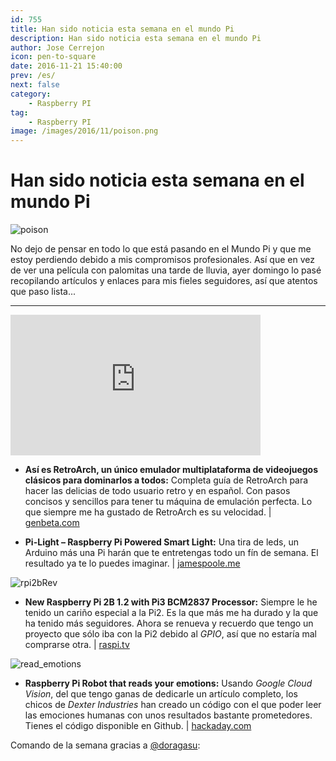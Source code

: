 ```yaml
---
id: 755
title: Han sido noticia esta semana en el mundo Pi
description: Han sido noticia esta semana en el mundo Pi
author: Jose Cerrejon
icon: pen-to-square
date: 2016-11-21 15:40:00
prev: /es/
next: false
category:
    - Raspberry PI
tag:
    - Raspberry PI
image: /images/2016/11/poison.png
---
```


# Han sido noticia esta semana en el mundo Pi

![poison](/images/2016/11/poison.png)

No dejo de pensar en todo lo que está pasando en el Mundo Pi y que me estoy perdiendo debido a mis compromisos profesionales. Así que en vez de ver una película con palomitas una tarde de lluvia, ayer domingo lo pasé recopilando artículos y enlaces para mis fieles seguidores, así que atentos que paso lista...

---

<iframe width="400" height="225" src="https://www.youtube.com/embed/Aatp5gCskvk?rel=0" frameborder="0" allowfullscreen></iframe>

-   **Así es RetroArch, un único emulador multiplataforma de videojuegos clásicos para dominarlos a todos:** Completa guía de RetroArch para hacer las delicias de todo usuario retro y en español. Con pasos concisos y sencillos para tener tu máquina de emulación perfecta. Lo que siempre me ha gustado de RetroArch es su velocidad. | [genbeta.com](https://www.genbeta.com/a-fondo/asi-es-retroarch-un-unico-emulador-multiplataforma-de-videojuegos-clasicos-para-dominarlos-a-todos)

-   **Pi-Light – Raspberry Pi Powered Smart Light:** Una tira de leds, un Arduino más una Pi harán que te entretengas todo un fín de semana. El resultado ya te lo puedes imaginar. | [jamespoole.me](https://jamespoole.me/2016/10/11/pilight-raspberry-pi-powered-smart-light/)

![rpi2bRev](/images/2016/11/rpi2bRev.jpg)

-   **New Raspberry Pi 2B 1.2 with Pi3 BCM2837 Processor:** Siempre le he tenido un cariño especial a la Pi2. Es la que más me ha durado y la que ha tenido más seguidores. Ahora se renueva y recuerdo que tengo un proyecto que sólo iba con la Pi2 debido al _GPIO_, así que no estaría mal comprarse otra. | [raspi.tv](https://raspi.tv/2016/new-raspberry-pi-2b-1-2-with-pi3-bcm2837-processor)

![read_emotions](/images/2016/11/read_emotions.png)

-   **Raspberry Pi Robot that reads your emotions:** Usando _Google Cloud Vision_, del que tengo ganas de dedicarle un artículo completo, los chicos de _Dexter Industries_ han creado un código con el que poder leer las emociones humanas con unos resultados bastante prometedores. Tienes el código disponible en Github. | [hackaday.com](https://hackaday.com/2016/11/17/raspberry-pi-robot-that-reads-your-emotions/)

Comando de la semana gracias a [@doragasu](https://twitter.com/doragasu/):
